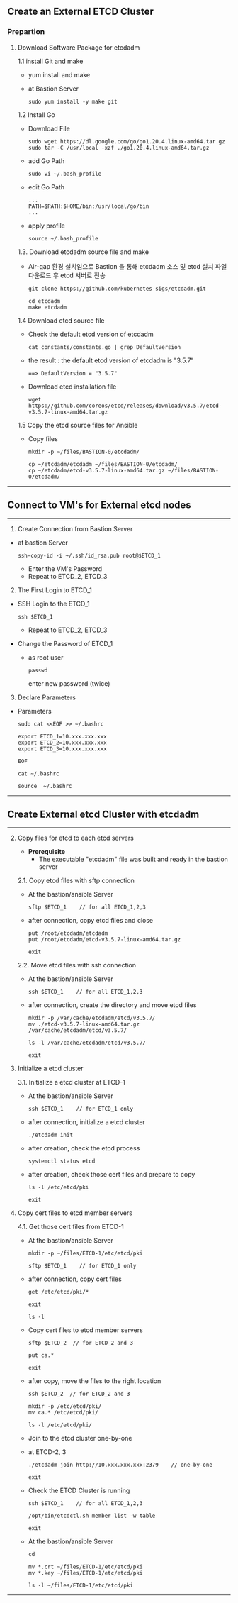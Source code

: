 ## **Create an External ETCD Cluster**

### **Prepartion**

1. Download Software Package for etcdadm
    
    1.1 install Git and make
    - yum install and make
    - at Bastion Server

          sudo yum install -y make git

    1.2 Install Go
    - Download File

          sudo wget https://dl.google.com/go/go1.20.4.linux-amd64.tar.gz
          sudo tar -C /usr/local -xzf ./go1.20.4.linux-amd64.tar.gz

    - add Go Path

          sudo vi ~/.bash_profile

    - edit Go Path
    
          ...
          PATH=$PATH:$HOME/bin:/usr/local/go/bin
          ...
    
    - apply profile 

          source ~/.bash_profile

    1.3. Download etcdadm source file and make
    - Air-gap 환경 설치임으로 Bastion 을 통해 etcdadm 소스 및 etcd 설치 파일 다운로드 후 etcd 서버로 전송

          git clone https://github.com/kubernetes-sigs/etcdadm.git

          cd etcdadm
          make etcdadm 

    1.4 Download etcd source file

    - Check the default etcd version of etcdadm
    
          cat constants/constants.go | grep DefaultVersion

    - the result : the default etcd version of etcdadm is "3.5.7"

          ==> DefaultVersion = "3.5.7"

    - Download etcd installation file

          wget https://github.com/coreos/etcd/releases/download/v3.5.7/etcd-v3.5.7-linux-amd64.tar.gz
          
    
    1.5 Copy the etcd source files for Ansible

    - Copy files
    
          mkdir -p ~/files/BASTION-0/etcdadm/

          cp ~/etcdadm/etcdadm ~/files/BASTION-0/etcdadm/
          cp ~/etcdadm/etcd-v3.5.7-linux-amd64.tar.gz ~/files/BASTION-0/etcdadm/


---
## **Connect to VM's for External etcd nodes**
---

1. Create Connection from Bastion Server 
- at bastion Server  
      
      ssh-copy-id -i ~/.ssh/id_rsa.pub root@$ETCD_1

    - Enter the VM's Password
    - Repeat to ETCD_2, ETCD_3

2. The First Login to ETCD_1

- SSH Login to the ETCD_1

      ssh $ETCD_1

    - Repeat to ETCD_2, ETCD_3

- Change the Password of ETCD_1

  - as root user  

        passwd

      enter new password (twice)
      
3. Declare Parameters
  - Parameters

        sudo cat <<EOF >> ~/.bashrc

        export ETCD_1=10.xxx.xxx.xxx
        export ETCD_2=10.xxx.xxx.xxx
        export ETCD_3=10.xxx.xxx.xxx

        EOF

        cat ~/.bashrc

        source  ~/.bashrc
---

## **Create External etcd Cluster with etcdadm**

---

2. Copy files for etcd to each etcd servers 
      
    - **Prerequisite**
      - The executable "etcdadm" file was built and ready in the bastion server
             
    2.1. Copy etcd files with sftp connection
    
    - At the bastion/ansible Server

          sftp $ETCD_1    // for all ETCD_1,2,3

    - after connection, copy etcd files and close

          put /root/etcdadm/etcdadm
          put /root/etcdadm/etcd-v3.5.7-linux-amd64.tar.gz

          exit

    2.2. Move etcd files with ssh connection
    
    - At the bastion/ansible Server

          ssh $ETCD_1    // for all ETCD_1,2,3

    - after connection, create the directory and move etcd files

          mkdir -p /var/cache/etcdadm/etcd/v3.5.7/
          mv ./etcd-v3.5.7-linux-amd64.tar.gz /var/cache/etcdadm/etcd/v3.5.7/

          ls -l /var/cache/etcdadm/etcd/v3.5.7/

          exit


3. Initialize a etcd cluster

    3.1. Initialize a etcd cluster at ETCD-1

    - At the bastion/ansible Server

          ssh $ETCD_1    // for ETCD_1 only

    - after connection, initialize a etcd cluster 

          ./etcdadm init

    - after creation, check the etcd process

          systemctl status etcd

    - after creation, check those cert files and prepare to copy
    
          ls -l /etc/etcd/pki

          exit
         

4. Copy cert files to etcd member servers 

    4.1. Get those cert files from ETCD-1

    - At the bastion/ansible Server

          mkdir -p ~/files/ETCD-1/etc/etcd/pki

          sftp $ETCD_1    // for ETCD_1 only

    - after connection, copy cert files

          get /etc/etcd/pki/*

          exit

          ls -l

    - Copy cert files to etcd member servers

          sftp $ETCD_2  // for ETCD_2 and 3

          put ca.*

          exit

    - after copy, move the files to the right location 
    
          ssh $ETCD_2  // for ETCD_2 and 3

          mkdir -p /etc/etcd/pki/
          mv ca.* /etc/etcd/pki/

          ls -l /etc/etcd/pki/

    - Join to the etcd cluster one-by-one 
    - at ETCD-2, 3

          ./etcdadm join http://10.xxx.xxx.xxx:2379    // one-by-one
          
          exit

    - Check the ETCD Cluster is running
    
          ssh $ETCD_1    // for all ETCD_1,2,3

          /opt/bin/etcdctl.sh member list -w table

          exit


    - At the bastion/ansible Server

          cd
          
          mv *.crt ~/files/ETCD-1/etc/etcd/pki
          mv *.key ~/files/ETCD-1/etc/etcd/pki
          
          ls -l ~/files/ETCD-1/etc/etcd/pki
---
